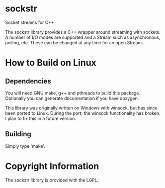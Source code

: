 sockstr
=======

Socket streams for C++

The sockstr library provides a C++ wrapper around streaming with sockets.
A number of I/O modes are supported and a Stream such as asynchronous, 
polling, etc.  These can be changed at any time for an open Stream.

How to Build on Linux
=====================

## Dependencies

You will need GNU make, g++ and pthreads to build this package.  Optionally you can 
generate documentation if you have doxygen.

This library was originally written on Windows with winsock, but has since been ported
to Linux.  During the port, the winsock functionality has broken.  I plan to fix this
in a future version.

## Building
Simply type 'make'.

# Copyright Information

The sockstr library is provided with the LGPL.
